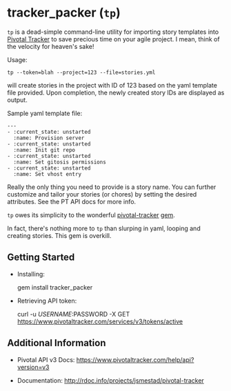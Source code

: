 tracker_packer (`tp`)
=====================

`tp` is a dead-simple command-line utility for importing story templates into
[Pivotal Tracker](http://pivotaltracker.com) to save precious time on
your agile project. I mean, think of the velocity for heaven's sake!

Usage:

    tp --token=blah --project=123 --file=stories.yml

will create stories in the project with ID of 123 based on the yaml
template file provided. Upon completion, the newly created story IDs
are displayed as output.

Sample yaml template file:

    ---
    - :current_state: unstarted
      :name: Provision server
    - :current_state: unstarted
      :name: Init git repo
    - :current_state: unstarted
      :name: Set gitosis permissions
    - :current_state: unstarted
      :name: Set vhost entry

Really the only thing you need to provide is a story name. You can
further customize and tailor your stories (or chores) by setting the
desired attributes. See the PT API docs for more info.

`tp` owes its simplicity to the wonderful [pivotal-tracker](https://github.com/jsmestad/pivotal-tracker) [gem](http://rubygems.org/gems/pivotal-tracker).

In fact, there's nothing more to `tp` than slurping in yaml, looping
and creating stories. This gem is overkill.

Getting Started
---------------

* Installing:

    gem install tracker_packer

* Retrieving API token:

    curl -u $USERNAME:$PASSWORD -X GET https://www.pivotaltracker.com/services/v3/tokens/active

Additional Information
----------------------

* Pivotal API v3 Docs: <https://www.pivotaltracker.com/help/api?version=v3>

* Documentation: <http://rdoc.info/projects/jsmestad/pivotal-tracker>

